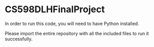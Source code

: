# CS598DLHFinalProject

In order to run this code, you will need to have Python installed.

Please import the entire repository with all the included files to run it successfully.
